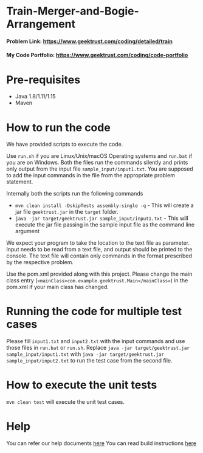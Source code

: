 # Train-Merger-and-Bogie-Arrangement
#### Problem Link: https://www.geektrust.com/coding/detailed/train

#### My Code Portfolio: https://www.geektrust.com/coding/code-portfolio

# Pre-requisites
* Java 1.8/1.11/1.15
* Maven

# How to run the code

We have provided scripts to execute the code. 

Use `run.sh` if you are Linux/Unix/macOS Operating systems and `run.bat` if you are on Windows.  Both the files run the commands silently and prints only output from the input file `sample_input/input1.txt`. You are supposed to add the input commands in the file from the appropriate problem statement. 

Internally both the scripts run the following commands 

 * `mvn clean install -DskipTests assembly:single -q` - This will create a jar file `geektrust.jar` in the `target` folder.
 * `java -jar target/geektrust.jar sample_input/input1.txt` - This will execute the jar file passing in the sample input file as the command line argument

 We expect your program to take the location to the text file as parameter. Input needs to be read from a text file, and output should be printed to the console. The text file will contain only commands in the format prescribed by the respective problem.

 Use the pom.xml provided along with this project. Please change the main class entry (`<mainClass>com.example.geektrust.Main</mainClass>`) in the pom.xml if your main class has changed.

 # Running the code for multiple test cases

 Please fill `input1.txt` and `input2.txt` with the input commands and use those files in `run.bat` or `run.sh`. Replace `java -jar target/geektrust.jar sample_input/input1.txt` with `java -jar target/geektrust.jar sample_input/input2.txt` to run the test case from the second file. 

 # How to execute the unit tests

 `mvn clean test` will execute the unit test cases.

# Help

You can refer our help documents [here](https://help.geektrust.com)
You can read build instructions [here](https://github.com/geektrust/coding-problem-artefacts/tree/master/Java)
